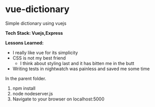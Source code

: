 # vue-dictionary

Simple dictionary using vuejs

**Tech Stack: Vuejs,Express**

**Lessons Learned:** 
* I really like vue for its simplicity
* CSS is not my best friend
  * I think about styling last and it has bitten me in the butt
* Writing tests in nightwatch was painless and saved me some time

In the parent folder.
1. npm install
2. node nodeserver.js
3. Navigate to your browser on localhost:5000
